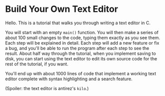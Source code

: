 # Build Your Own Text Editor

Hello. This is a tutorial that walks
you through writing a text editor in C.

You will start with an empty `main()`
function. You will then make a series
of about 100 small changes to the code,
typing them exactly as you see them.
Each step will be explained in detail.
Each step will add a new feature or fix
a bug, and you'll be able to run the
program after each step to see the
result. About half way through the
tutorial, when you implement saving to
disk, you can start using the text
editor to edit its own source code for
the rest of the tutorial, if you want.

You'll end up with about 1000 lines of
code that implement a working text
editor complete with syntax
highlighting and a search feature.

(Spoiler: the text editor is antirez's
`kilo`.)

